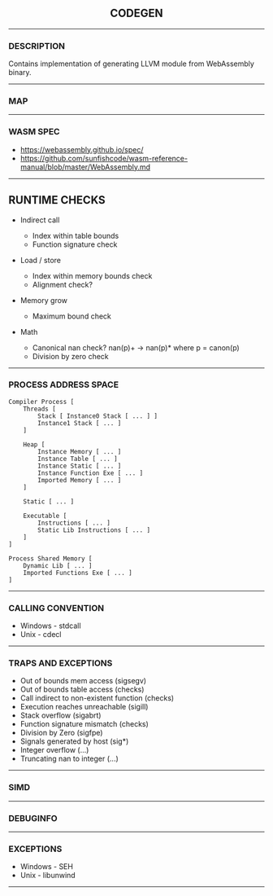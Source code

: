 <h2 align="center">CODEGEN</h2>

--------------

### DESCRIPTION

Contains implementation of generating LLVM module from WebAssembly binary.

--------------

### MAP

--------------

### WASM SPEC
- https://webassembly.github.io/spec/
- https://github.com/sunfishcode/wasm-reference-manual/blob/master/WebAssembly.md

--------------

## RUNTIME CHECKS
- Indirect call
    - Index within table bounds
    - Function signature check

- Load / store
    - Index within memory bounds check
    - Alignment check?

- Memory grow
    - Maximum bound check

- Math
    - Canonical nan check? nan(p)+ -> nan(p)* where p = canon(p)
    - Division by zero check


--------------

### PROCESS ADDRESS SPACE

```
Compiler Process [
    Threads [
        Stack [ Instance0 Stack [ ... ] ]
        Instance1 Stack [ ... ]
    ]

    Heap [
        Instance Memory [ ... ]
        Instance Table [ ... ]
        Instance Static [ ... ]
        Instance Function Exe [ ... ]
        Imported Memory [ ... ]
    ]

    Static [ ... ]

    Executable [
        Instructions [ ... ]
        Static Lib Instructions [ ... ]
    ]
]

Process Shared Memory [
    Dynamic Lib [ ... ]
    Imported Functions Exe [ ... ]
]
```

--------------

### CALLING CONVENTION
- Windows - stdcall
- Unix - cdecl

--------------

### TRAPS AND EXCEPTIONS
- Out of bounds mem access (sigsegv)
- Out of bounds table access (checks)
- Call indirect to non-existent function (checks)
- Execution reaches unreachable (sigill)
- Stack overflow (sigabrt)
- Function signature mismatch (checks)
- Division by Zero (sigfpe)
- Signals generated by host (sig*)
- Integer overflow (...)
- Truncating nan to integer (...)


--------------

### SIMD


--------------


### DEBUGINFO

--------------


### EXCEPTIONS
- Windows - SEH
- Unix - libunwind

--------------
